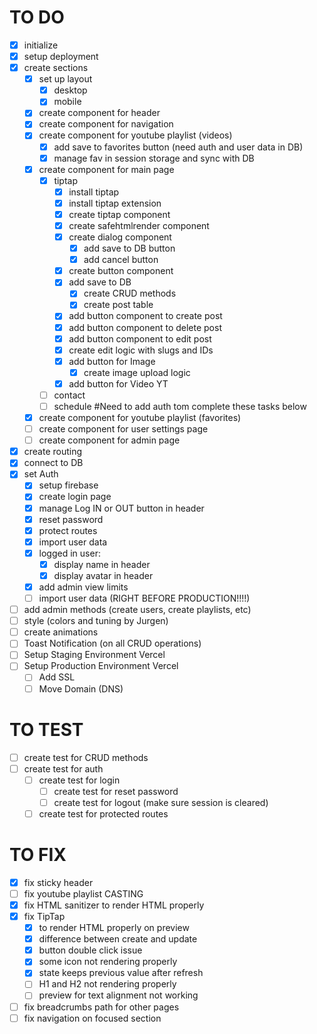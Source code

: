 # TO DO

- [x] initialize
- [x] setup deployment
- [x] create sections
  - [x] set up layout
    - [x] desktop
    - [x] mobile
  - [x] create component for header
  - [x] create component for navigation
  - [x] create component for youtube playlist (videos)
    - [x] add save to favorites button (need auth and user data in DB)
    - [x] manage fav in session storage and sync with DB
  - [x] create component for main page
    - [x] tiptap
      - [x] install tiptap
      - [x] install tiptap extension
      - [x] create tiptap component
      - [x] create safehtmlrender component
      - [x] create dialog component
        - [x] add save to DB button
        - [x] add cancel button
      - [x] create button component
      - [x] add save to DB
        - [x] create CRUD methods
        - [x] create post table
      - [x] add button component to create post
      - [x] add button component to delete post
      - [x] add button component to edit post
      - [x] create edit logic with slugs and IDs
      - [x] add button for Image
        - [x] create image upload logic
      - [x] add button for Video YT
    - [ ] contact
    - [ ] schedule
    #Need to add auth tom complete these tasks below
  - [x] create component for youtube playlist (favorites)
  - [ ] create component for user settings page
  - [ ] create component for admin page
- [x] create routing
- [x] connect to DB
- [x] set Auth
  - [x] setup firebase
  - [x] create login page
  - [x] manage Log IN or OUT button in header
  - [x] reset password
  - [x] protect routes
  - [x] import user data
  - [x] logged in user:
    - [x] display name in header
    - [x] display avatar in header
  - [x] add admin view limits
  - [ ] import user data (RIGHT BEFORE PRODUCTION!!!!)
- [ ] add admin methods (create users, create playlists, etc)
- [ ] style (colors and tuning by Jurgen)
- [ ] create animations
- [ ] Toast Notification (on all CRUD operations)
- [ ] Setup Staging Environment Vercel
- [ ] Setup Production Environment Vercel
  - [ ] Add SSL
  - [ ] Move Domain (DNS)

# TO TEST

- [ ] create test for CRUD methods
- [ ] create test for auth
  - [ ] create test for login
    - [ ] create test for reset password
    - [ ] create test for logout (make sure session is cleared)
  - [ ] create test for protected routes

# TO FIX

- [x] fix sticky header
- [ ] fix youtube playlist CASTING
- [x] fix HTML sanitizer to render HTML properly
- [x] fix TipTap 
  - [x] to render HTML properly on preview
  - [x] difference between create and update
  - [x] button double click issue
  - [x] some icon not rendering properly
  - [x] state keeps previous value after refresh
  - [ ] H1 and H2 not rendering properly
  - [ ] preview for text alignment not working
- [ ] fix breadcrumbs path for other pages
- [ ] fix navigation on focused section 
